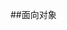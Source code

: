 ##面向对象
		<script>
			let arr = [];
			let arr2 = [];
			console.log(arr.push === arr2.push) //true
	
			let n = '10';
			let m = '30';
			console.log(n.slice === m.slice) //true
	
			//创建一类东西，这一类包含属性和方法
			//工厂方法;
			function studentInfo(name,age,sex){
				let obj = new Object();
				obj.name = name;
				obj.age = age;
				obj.sex = sex;
				obj.coding = function(){
					console.log('我要编程')
				}
				return obj;
			}
			let user1 = studentInfo('leo',30,'男');
			let user2 = studentInfo('leo2',22,'男');
	
			function createCar(color,lunzi){
				let obj = new Object();
				obj.color = color;
				obj.lunzi = lunzi;
				return obj;
			}
			let car1 = createCar('red',4);
			let car2 = createCar('yellow',4);
	
			// 这两个对象的类型区分不开，都是通过Object来创建的
			console.log(user1.constructor)//function Object() { [native code] }
			console.log(car1.constructor)//function Object() { [native code] }
		</script>


##构造函数
>构造函数也就是一个普通的函数，作为构造函数，约定：作为构造函数，首字母大写
>
>	构造函数：通过这个函数创建对象
>	
>	对象 普通对象 { }
>	
>	new 操作符
>	
*		调用函数，创建对象
>		
>	步骤：
>	
*		1. 会在构造函数的内部创建一个空对象
*		2. 函数内部的this指向这个空对象（this就代表了这个对象）
*		3. 执行函数，添加属性
*		4. 返回这个对象
>
>   显式的使用return
>   
*			return后后面的值是一个简单类型的值，return的是内部创建的对象
*			return后后面的值是一个对象类型的值，返回的是return后面的这个对象
>
>   构造函数的首字母大写是以约定，自己写的或看到别人写，使用new来调用；希望把一个函数作为构造函数，尽可能的首字母大写

		<script>
			function Car(color,lunzi){
				this.color = color;
				this.lunzi = lunzi;
				// 目的是：通过Car创建对象，共享city和run
				// 实际上，每次调用Car函数，都会创建一个run属性对应的函数，每一个对象都拥有单独的函数，不是共享的
				this.city = '北京';
				this.run = function (){
					console.log("我会跑了");	
				}
				//return {a:1};
			}
			Car(); //直接调用 ，函数中this指向window,函数内部就是向window添加属性
			let c1 = new Car('pink',4);
			console.log(c1.constructor);

			let arr = new Array(1,2,3,4);
			console.log(arr.constructor)
		</script>

##prototype  原型
>每一个函数都拥有一个属性叫prototype，就是原型
>
>通过这个函数创建出来的一类对象拥有的共享的属性和方法，都放在放在这个函数的原型上
>
>原型对应的值是一个对象（默认是通过Object创建出来的）
>
>通过一个构造函数创建的对象和构造的原型有关系呢？？？
>
>     __proto__
>    
>     每一个对象上都有办一个__proto__属性，值指向的是创建这个对象的构造函数的原型
>
>     原型链
>     
		一个对象查找一个属性的一套规则
		当查找一个属性，先从自身查找，继续找构造函数的原型，直到找到Object.prototype为止，没找到返回undefined


		<script>
			function Car(color,lunzi){
				this.color = color;
				this.lunzi = lunzi;
			}
			// 内部原型对象的值：Car.prototype = {};
			Car.prototype.run = function(){
				console.log('我被开走了');
			}
			let c1 = new Car('red',4)
			let c2 = new Car('blue',4)
			console.log(c1.run === c2.run) //true
		</script>

####回顾
>对象上有一个__proto__属性，通过这个属性让对象和原型建立联系
>
>当i调用run方法的时候，首先先从自身找，自身没有，找构造这个i对象构造函数的原型上找，没找到，找创建原型对象的构造函数的原型上找，一直找Object.prototype为止


		<script>
			function Info(name){
				// 内建一个隐式的对象
				// this指向对象，this就是这个对象 
				//this = {};
				this.name = name;
				// 把内建的对象返回
			}
			// 通过这个构造函数创建的对象共享属性和方法，放在原型上
			// 共享的属性或方法之创建一次，节省内存空间
			//Info.prototype = {}
			Info.prototype.run = function(){
				console.log(this.name)
			}


			let i = new Info('leo');//创建的对象，实例，实例对象
			// 使用new调用后赋值给变量i，这个i和函数中this指向的是同一个对象
			i.run()
			console.log(i)
		</script>